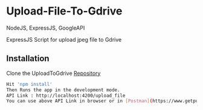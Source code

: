 # Upload-File-To-Gdrive
NodeJS, ExpressJS, GoogleAPI

ExpressJS Script for upload jpeg file to Gdrive

## Installation

Clone the UploadToGdrive [Repository](https://github.com/kmaulik/Upload-File-To-Gdrive.git)

```bash
Hit 'npm install'
Then Runs the app in the development mode.
API Link : http://localhost:4200/upload_file
You can use above API Link in browser or in [Postman](https://www.getpostman.com/apps) to check.
 ```
